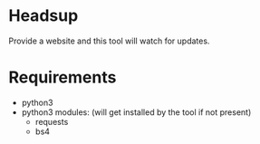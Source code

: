 # Headsup
Provide a website and this tool will watch for updates.

# Requirements
- python3
- python3 modules: (will get installed by the tool if not present)
  - requests
  - bs4
